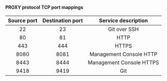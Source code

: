 #### PROXY protocol TCP port mappings

| Source port | Destination port |   Service description    |
| :---------: | :--------------: | :----------------------: |
|     22      |        23        |       Git over SSH       |
|     80      |        81        |           HTTP           |
|     443     |       444        |          HTTPS           |
|    8080     |       8081       | Management Console HTTP  |
|    8443     |       8444       | Management Console HTTPS |
|    9418     |       9419       |           Git            |
